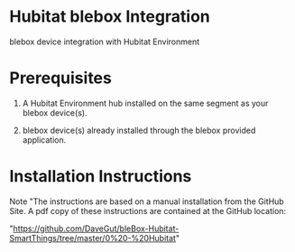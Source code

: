 # Hubitat blebox Integration
blebox device integration with Hubitat Environment

# Prerequisites

1.  A Hubitat Environment hub installed on the same segment as your blebox device(s).

2.  blebox device(s) already installed through the blebox provided application.

# Installation Instructions
Note	"The instructions are based on a manual installation from the GitHub Site.  A pdf copy of these instructions are contained at the GitHub location:

"https://github.com/DaveGut/bleBox-Hubitat-SmartThings/tree/master/0%20-%20Hubitat"	
